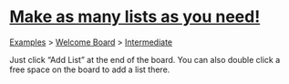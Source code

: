 # [Make as many lists as you need!](https://trello.com/c/nOo2zsdl/10-make-as-many-lists-as-you-need)

[Examples](../../README.md) > [Welcome Board](../README.md) > [Intermediate](README.md)



Just click “Add List” at the end of the board. You can also double click a free space on the board to add a list there.

